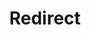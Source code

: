 ﻿---
layout: src/layouts/Redirect.astro
title: Redirect
redirect: /docs/deployments/azure/deploying-a-package-to-an-azure-web-app
pubDate:  2023-01-01
navSearch: false
navSitemap: false
navMenu: false
---
